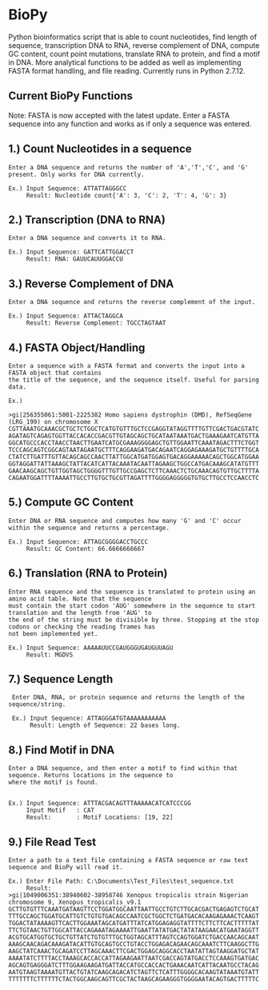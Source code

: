 # BioPy
Python bioinformatics script that is able to count nucleotides, find length of sequence, transcription DNA to RNA, reverse complement of DNA, compute GC content, count point mutations, translate RNA to protein, and find a motif in DNA. More analytical functions to be added as well as implementing FASTA format handling, and file reading. Currently runs in Python 2.7.12.


Current BioPy Functions 
-----------------------------------------
Note: FASTA is now accepted with the latest update. Enter a FASTA sequence into any function and works as if only a sequence was entered.

1.) Count Nucleotides in a sequence
----------------------------------------

    Enter a DNA sequence and returns the number of 'A','T','C', and 'G' present. Only works for DNA currently.
    
    Ex.) Input Sequence: ATTATTAGGGCC
         Result: Nucleotide count{'A': 3, 'C': 2, 'T': 4, 'G': 3}
         

2.) Transcription (DNA to RNA)
----------------------------------------
  
    Enter a DNA sequence and converts it to RNA.
    
    Ex.) Input Sequence: GATTCATTGGACCT
         Result: RNA: GAUUCAUUGGACCU
         
         
3.) Reverse Complement of DNA
----------------------------------------

    Enter a DNA sequence and returns the reverse complement of the input.
    
    Ex.) Input Sequence: ATTACTAGGCA
         Result: Reverse Complement: TGCCTAGTAAT
         
         
4.) FASTA Object/Handling
----------------------------------------

    Enter a sequence with a FASTA format and converts the input into a FASTA object that contains
    the title of the sequence, and the sequence itself. Useful for parsing data.

    Ex.)
    
    >gi|256355061:5001-2225382 Homo sapiens dystrophin (DMD), RefSeqGene (LRG_199) on chromosome X
    CGTTAAATGCAAACGCTGCTCTGGCTCATGTGTTTGCTCCGAGGTATAGGTTTTGTTCGACTGACGTATC
    AGATAGTCAGAGTGGTTACCACACCGACGTTGTAGCAGCTGCATAATAAATGACTGAAAGAATCATGTTA
    GGCATGCCCACCTAACCTAACTTGAATCATGCGAAAGGGGAGCTGTTGGAATTCAAATAGACTTTCTGGT
    TCCCAGCAGTCGGCAGTAATAGAATGCTTTCAGGAAGATGACAGAATCAGGAGAAAGATGCTGTTTTGCA
    CTATCTTGATTTGTTACAGCAGCCAACTTATTGGCATGATGGAGTGACAGGAAAAACAGCTGGCATGGAA
    GGTAGGATTATTAAAGCTATTACATCATTACAAATACAATTAGAAGCTGGCCATGACAAAGCATATGTTT
    GAACAAGCAGCTGTTGGTAGCTGGGGTTTGTTGCCGAGCTCTTCAAACTCTGCAAACAGTGTTGCTTTTA
    CAGAATGGATTTTAAAATTGCCTTGTGCTGCGTTAGATTTTGGGGAGGGGGTGTGCTTGCCTCCAACCTC
          

5.) Compute GC Content
----------------------------------------

    Enter DNA or RNA sequence and computes how many 'G' and 'C' occur within the sequence and returns a percentage.
    
    Ex.) Input Sequence: ATTAGCGGGGACCTGCCC
         Result: GC Content: 66.6666666667
         
         
6.) Translation (RNA to Protein)
----------------------------------------

    Enter RNA sequence and the sequence is translated to protein using an amino acid table. Note that the sequence 
    must contain the start codon 'AUG' somewhere in the sequence to start translation and the length from 'AUG' to
    the end of the string must be divisible by three. Stopping at the stop codons or checking the reading frames has
    not been implemented yet.
    
    Ex.) Input Sequence: AAAAAUUCCGAUGGGUGAUGUUAGU
         Result: MGDVS
         
         
7.) Sequence Length
----------------------------------------
 
     Enter DNA, RNA, or protein sequence and returns the length of the sequence/string.
     
     Ex.) Input Sequence: ATTAGGGATGTAAAAAAAAAAA
          Result: Length of Sequence: 22 bases long.
          
          
          
8.) Find Motif in DNA
----------------------------------------

    Enter a DNA sequence, and then enter a motif to find within that sequence. Returns locations in the sequence to 
    where the motif is found.
    
    
    Ex.) Input Sequence: ATTTACGACAGTTTAAAAACATCATCCCGG
         Input Motif   : CAT
         Result:       : Motif Locations: [19, 22]


9.) File Read Test
----------------------------------------

    Enter a path to a text file containing a FASTA sequence or raw text sequence and BioPy will read it.
    
    Ex.) Enter File Path: C:\Documents\Test_Files\test_sequence.txt
         Result: 
    >gi|1049006351:38940602-38958746 Xenopus tropicalis strain Nigerian chromosome 9, Xenopus_tropicalis_v9.1
    GCTTGTGTTTCAAATGATAAGTTCCTGGATGGCAATTAATTGCCTGTCTTGCACGACTGAGAGTCTGCAT
    TTTGCCAGCTGGATGCATTGTCTGTGTGACAGCCAATCGCTGGCTCTGATGACACAAGAGAAACTCAAGT
    TGGACTATAAAAGTTCACTTGGAAATAGCATGATTTATCATGGAGAGGTATTTTCTTCTTCACTTTTTAT
    TTCTGTAACTGTTGGCATTACCAGAAATAGAAAATTGAATTATATGACTATATAAGAACATGAATAGGTT
    ACGTGCATGGTGCTGCTGTTATCTGTGTTTGCTGGTAGCATTTAGTCCAGTGGATCTGACCAACAGCAAT
    AAAGCAACAGACAAAGATACATTGTGCAGTGCCTGTACCTGGAGACAGAACAGCAAATCTTCAAGGCTTG
    AAGCTATCAAACTGCAGATCCTTAGCAAACTTCGACTGGAGCAGGCACCTAATATTAGTAAGGATGCTAT
    AAAATATCTTTTACCTAAAGCACCACCATTAGAAGAATTAATCGACCAGTATGACCTCCAAAGTGATGAC
    AGCAGTGAGGGATCTTTGGAAGAAGATGATTACCATGCCACCACTGAAACAATCATTACAATGCCTACAG
    AATGTAAGTAAAATGTTACTGTATCAAGCAGACATCTAGTTCTCATTTGGGGCACAAGTATAAATGTATT
    TTTTTTTCTTTTTTCTACTGGCAAGCAGTTCGCTACTAAGCAGAAGGGTGGGGAATACAGTGACTTTTTC

